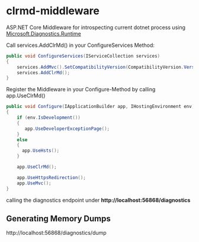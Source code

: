 # clrmd-middleware

ASP.NET Core Middleware for introspecting current dotnet process using [Microsoft.Diagnostics.Runtime](https://github.com/Microsoft/clrmd)

Call services.AddClrMd() in your ConfigureServices Method:

```cs
public void ConfigureServices(IServiceCollection services)
{
    services.AddMvc().SetCompatibilityVersion(CompatibilityVersion.Version_2_2);
    services.AddClrMd();
}
```

Register the Middleware in your Configure-Method by calling app.UseClrMd()

```cs
public void Configure(IApplicationBuilder app, IHostingEnvironment env)
{
    if (env.IsDevelopment())
    {
       app.UseDeveloperExceptionPage();
    }
    else
    {
      app.UseHsts();
    }

    app.UseClrMd();

    app.UseHttpsRedirection();
    app.UseMvc();
}
```

calling the diagnostics endpoint under **http://localhost:56868/diagnostics**

## Generating Memory Dumps

http://localhost:56868/diagnostics/dump

